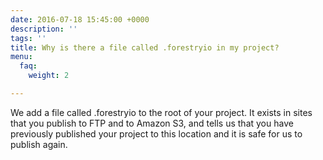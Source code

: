 ```yaml
---
date: 2016-07-18 15:45:00 +0000
description: ''
tags: ''
title: Why is there a file called .forestryio in my project?
menu:
  faq:
    weight: 2

---
```

We add a file called .forestryio to the root of your project. It exists in sites that you publish to FTP and to Amazon S3, and tells us that you have previously published your project to this location and it is safe for us to publish again.

